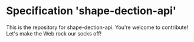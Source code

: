 
# Specification 'shape-dection-api'

This is the repository for shape-dection-api. You're welcome to contribute! Let's make the Web rock our socks
off!
